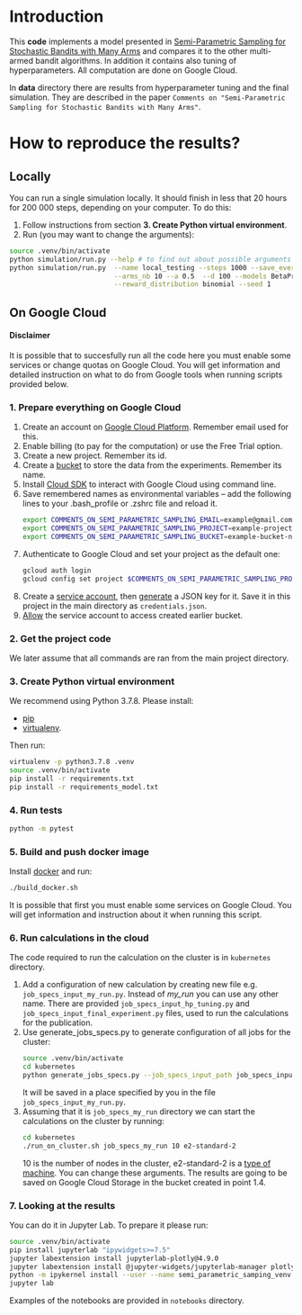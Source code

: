 
# Introduction
This **code** implements a model presented in [Semi-Parametric Sampling for Stochastic Bandits with Many Arms](https://www.aaai.org/ojs/index.php/AAAI/article/view/4793) and compares it 
to the other multi-armed bandit algorithms.
In addition it contains also tuning of hyperparameters. All computation are done on Google Cloud.

In **data** directory there are results from hyperparameter tuning and the final simulation. They are described in 
the paper `Comments on "Semi-Parametric Sampling for Stochastic Bandits with Many Arms"`.

# How to reproduce the results?
## Locally 
You can run a single simulation locally. It should finish in less that 20 hours for 200 000 steps, 
depending on your computer.
To do this:
1. Follow instructions from section **3. Create Python virtual environment**. 
2. Run (you may want to change the arguments):
``` bash
source .venv/bin/activate
python simulation/run.py --help # to find out about possible arguments
python simulation/run.py  --name local_testing --steps 1000 --save_every 100 \
                          --arms_nb 10 --a 0.5  --d 100 --models BetaPriorsSampling \
                          --reward_distribution binomial --seed 1
```

## On Google Cloud

#### Disclaimer

It is possible that to succesfully run all the code here you must enable some services or change quotas on Google Cloud. 
You will get information and detailed instruction on what to do from Google tools when running scripts provided below.

### 1. Prepare everything on Google Cloud
1. Create an account on [Google Cloud Platform](https://cloud.google.com/). Remember email used for this. 
1. Enable billing (to pay for the computation) or use the Free Trial option.
1. Create a new project. Remember its id. 
1. Create a [bucket](https://cloud.google.com/storage/docs/creating-buckets) to store the data from the experiments. Remember its name.
1. Install [Cloud SDK](https://cloud.google.com/sdk/install) to interact with Google Cloud using command line.
1. Save remembered names as environmental variables – add the following lines
 to your .bash_profile or .zshrc file and reload it.
    ``` bash
    export COMMENTS_ON_SEMI_PARAMETRIC_SAMPLING_EMAIL=example@gmail.com
    export COMMENTS_ON_SEMI_PARAMETRIC_SAMPLING_PROJECT=example-project-name
    export COMMENTS_ON_SEMI_PARAMETRIC_SAMPLING_BUCKET=example-bucket-name
    ```
1. Authenticate to Google Cloud and set your project as the default one:
    ``` bash
   gcloud auth login
   gcloud config set project $COMMENTS_ON_SEMI_PARAMETRIC_SAMPLING_PROJECT
   ```
1. Create a [service account](https://cloud.google.com/iam/docs/creating-managing-service-accounts#iam-service-accounts-create-console),
then [generate](https://cloud.google.com/iam/docs/creating-managing-service-account-keys#creating_service_account_keys) a JSON key for it. Save it in this project in the main directory as `credentials.json`.
1. [Allow](https://cloud.google.com/storage/docs/access-control/using-iam-permissions) the service account to access created earlier bucket. 

### 2. Get the project code
 We later assume that all commands are ran from the main project directory.

### 3. Create Python virtual environment
We recommend using Python 3.7.8. 
Please install:
 * [pip](https://pip.pypa.io/en/stable/installing/) 
 * [virtualenv](https://virtualenv.pypa.io/en/latest/).

Then run:
``` bash
virtualenv -p python3.7.8 .venv
source .venv/bin/activate
pip install -r requirements.txt
pip install -r requirements_model.txt
```

### 4. Run tests
``` bash
python -m pytest 
```

### 5. Build and push docker image
Install [docker](https://docs.docker.com/get-docker/) and run:
``` bash
./build_docker.sh
```
It is possible that first you must enable some services on Google Cloud. You will get information and instruction about 
it when running this script.

### 6. Run calculations in the cloud
The code required to run the calculation on the cluster is in `kubernetes` directory.

1. Add a configuration of new calculation by creating new file e.g. `job_specs_input_my_run.py`. 
Instead of *my_run* you can use any other name.
There are provided `job_specs_input_hp_tuning.py` and `job_specs_input_final_experiment.py`
files, used to run the calculations for the publication. 
1. Use generate_jobs_specs.py to generate configuration of all jobs for the cluster:
    ``` bash
    source .venv/bin/activate 
    cd kubernetes
    python generate_jobs_specs.py --job_specs_input_path job_specs_input_my_run.py
    ```
    It will be saved in a place specified by you in the file `job_specs_input_my_run.py`.
1. Assuming that it is `job_specs_my_run` directory we can start the calculations on the cluster by running:
    ``` bash
    cd kubernetes
    ./run_on_cluster.sh job_specs_my_run 10 e2-standard-2 
    ```
    10 is the number of nodes in the cluster, e2-standard-2 is a [type of machine](https://cloud.google.com/compute/docs/machine-types).
    You can change these arguments. The results are going to be saved on Google Cloud Storage in the bucket created in point 1.4.


### 7. Looking at the results 
You can do it in Jupyter Lab. To prepare it please run:
``` bash
source .venv/bin/activate 
pip install jupyterlab "ipywidgets>=7.5"
jupyter labextension install jupyterlab-plotly@4.9.0
jupyter labextension install @jupyter-widgets/jupyterlab-manager plotlywidget@4.9.0
python -m ipykernel install --user --name semi_parametric_samping_venv --display-name "Semi-parametric sampling (.venv)"
jupyter lab
```

Examples of the notebooks are provided in `notebooks` directory. 